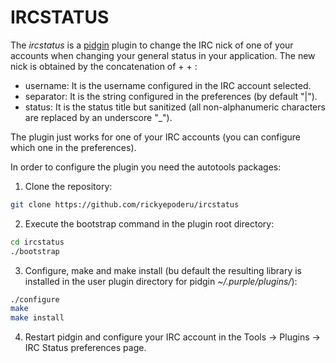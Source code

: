 # IRCSTATUS

The _ircstatus_ is a [pidgin](https://pidgin.im) plugin to change the IRC nick of one of your accounts when changing your general status in your application. The new nick is obtained by the concatenation of <username> + <separator> + <status>:

* username: It is the username configured in the IRC account selected.
* separator: It is the string configured in the preferences (by default "|").
* status: It is the status title but sanitized (all non-alphanumeric characters are replaced by an underscore "_").

The plugin just works for one of your IRC accounts (you can configure which one in the preferences).

In order to configure the plugin you need the autotools packages:

1. Clone the repository:

```bash
git clone https://github.com/rickyepoderu/ircstatus
```

2. Execute the bootstrap command in the plugin root directory:

```bash
cd ircstatus
./bootstrap
```

3. Configure, make and make install (bu default the resulting library is installed in the user plugin directory for pidgin _~/.purple/plugins/_):

```bash
./configure
make
make install
```

4. Restart pidgin and configure your IRC account in the Tools -> Plugins -> IRC Status preferences page.

